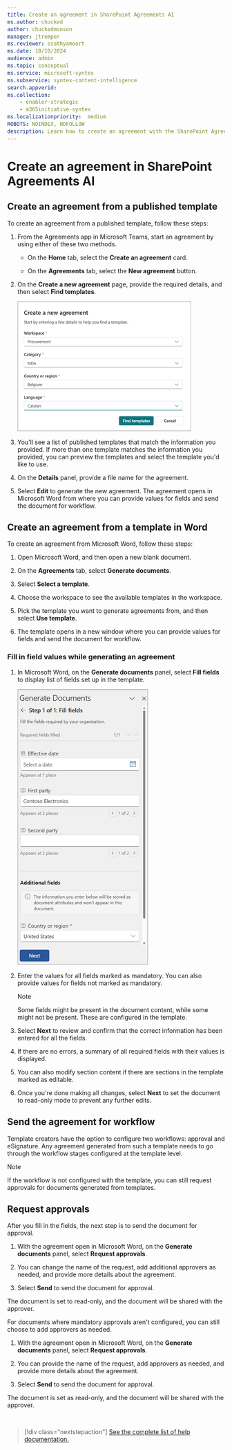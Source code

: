 ```yaml
---
title: Create an agreement in SharePoint Agreements AI
ms.author: chucked
author: chuckedmonson
manager: jtremper
ms.reviewer: ssathyamoort
ms.date: 10/10/2024
audience: admin
ms.topic: conceptual
ms.service: microsoft-syntex
ms.subservice: syntex-content-intelligence
search.appverid: 
ms.collection: 
    - enabler-strategic
    - m365initiative-syntex
ms.localizationpriority:  medium
ROBOTS: NOINDEX, NOFOLLOW
description: Learn how to create an agreement with the SharePoint Agreements AI solution.
---
```


# Create an agreement in SharePoint Agreements AI

## Create an agreement from a published template

To create an agreement from a published template, follow these steps:

1. From the Agreements app in Microsoft Teams, start an agreement by using either of these two methods.

   - On the **Home** tab, select the **Create an agreement** card.

   - On the **Agreements** tab, select the **New agreement** button.

2. On the **Create a new agreement** page, provide the required details, and then select **Find templates**.

   ![A screenshot of Create a new agreement page.](../../media/content-understanding/agreements-create-agreement.png)

3. You'll see a list of published templates that match the information you provided. If more than one template matches the information you provided, you can preview the templates and select the template you'd like to use.

4. On the **Details** panel, provide a file name for the agreement.

5. Select **Edit** to generate the new agreement. The agreement opens in Microsoft Word from where you can provide values for fields and send the document for workflow.

## Create an agreement from a template in Word

To create an agreement from Microsoft Word, follow these steps:

1. Open Microsoft Word, and then open a new blank document.

2. On the **Agreements** tab, select **Generate documents**.

3. Select **Select a template**.

4. Choose the workspace to see the available templates in the workspace.

5. Pick the template you want to generate agreements from, and then select **Use template**.

6. The template opens in a new window where you can provide values for fields and send the document for workflow.

### Fill in field values while generating an agreement

1. In Microsoft Word, on the **Generate documents** panel, select **Fill fields** to display list of fields set up in the template.

   ![A screenshot of the Generate documents panel.](../../media/content-understanding/agreements-generate-documents.png)

2. Enter the values for all fields marked as mandatory. You can also provide values for fields not marked as mandatory.

   > [!NOTE]
   > Some fields might be present in the document content, while some might not be present. These are configured in the template.

3. Select **Next** to review and confirm that the correct information has been entered for all the fields.

4. If there are no errors, a summary of all required fields with their values is displayed.

5. You can also modify section content if there are sections in the template marked as editable.

6. Once you're done making all changes, select **Next** to set the document to read-only mode to prevent any further edits.

## Send the agreement for workflow

Template creators have the option to configure two workflows: approval and eSignature. Any agreement generated from such a template needs to go through the workflow stages configured at the template level.

> [!NOTE]
> If the workflow is not configured with the template, you can still request approvals for documents generated from templates.

## Request approvals

After you fill in the fields, the next step is to send the document for approval.

1. With the agreement open in Microsoft Word, on the **Generate documents** panel, select **Request approvals**.

2. You can change the name of the request, add additional approvers as needed, and provide more details about the agreement.

3. Select **Send** to send the document for approval.

The document is set to read-only, and the document will be shared with the approver.

For documents where mandatory approvals aren't configured, you can still choose to add approvers as needed.

1. With the agreement open in Microsoft Word, on the **Generate documents** panel, select **Request approvals**.

2. You can provide the name of the request, add approvers as needed, and provide more details about the agreement.

3. Select **Send** to send the document for approval.

The document is set as read-only, and the document will be shared with the approver.

<!---
## Request eSignature

To be provided.
--->

<br>

> [!div class="nextstepaction"]
> [See the complete list of help documentation.](agreements-overview.md#help-documentation)
